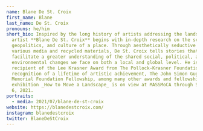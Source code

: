 ```yaml
---
name: Blane De St. Croix
first_name: Blane
last_name: De St. Croix
pronouns: he/him
short_bio: Inspired by the long history of artists addressing the landscape,
  artist **Blane De St. Croix** begins with in-depth research on the science,
  geopolitics, and culture of a place. Through aesthetically seductive works in
  various media and recycled materials, De St. Croix tells stories that
  facilitate a greater understanding of the shared social, political, and
  environmental changes we face on both a local and global level. He is a 2019
  recipient of the Lee Krasner Award from The Pollock-Krasner Foundation in
  recognition of a lifetime of artistic achievement, The John Simon Guggenheim
  Memorial Foundation Fellowship, among many other awards and fellowships. His
  exhibition _How to Move a Landscape_ is on view at MASSMoCA through September
  6, 2021.
portraits:
  - media: 2021/07/blane-de-st-croix
website: https://blanedestcroix.com/
instagram: blanedestcroix
twitter: BlaneDeStCroix
---
```

